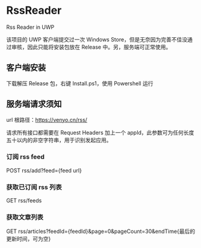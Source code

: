 # RssReader
Rss Reader in UWP

该项目的 UWP 客户端提交过一次 Windows Store，但是无奈因为完善不佳没通过审核，因此只能将安装包放在 Release 中。另，服务端可正常使用。

## 客户端安装
下载解压 Release 包，右键 Install.ps1，使用 Powershell 运行

## 服务端请求须知
url 根路径：https://venyo.cn/rss/

请求所有接口都需要在 Request Headers 加上一个 appId，此参数可为任何长度五十以内的非空字符串，用于识别发起应用。

### 订阅 rss feed
POST rss/add?feed={feed url}

### 获取已订阅 rss 列表
GET rss/feeds

### 获取文章列表
GET rss/articles?feedId={feedId}&page=0&pageCount=30&endTime{最后的更新时间，可为空}
